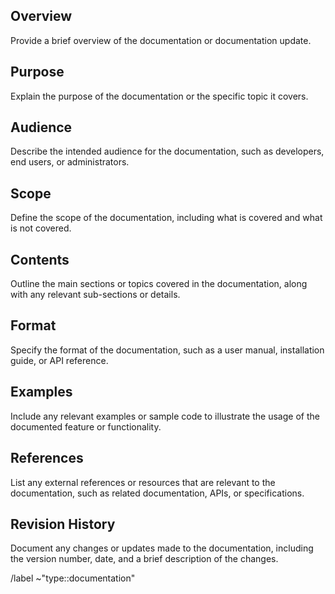 ## Overview
Provide a brief overview of the documentation or documentation update.

## Purpose
Explain the purpose of the documentation or the specific topic it covers.

## Audience
Describe the intended audience for the documentation, such as developers, end users, or administrators.

## Scope
Define the scope of the documentation, including what is covered and what is not covered.

## Contents
Outline the main sections or topics covered in the documentation, along with any relevant sub-sections or details.

## Format
Specify the format of the documentation, such as a user manual, installation guide, or API reference.

## Examples
Include any relevant examples or sample code to illustrate the usage of the documented feature or functionality.

## References
List any external references or resources that are relevant to the documentation, such as related documentation, APIs, or specifications.

## Revision History
Document any changes or updates made to the documentation, including the version number, date, and a brief description of the changes.

/label ~"type::documentation"